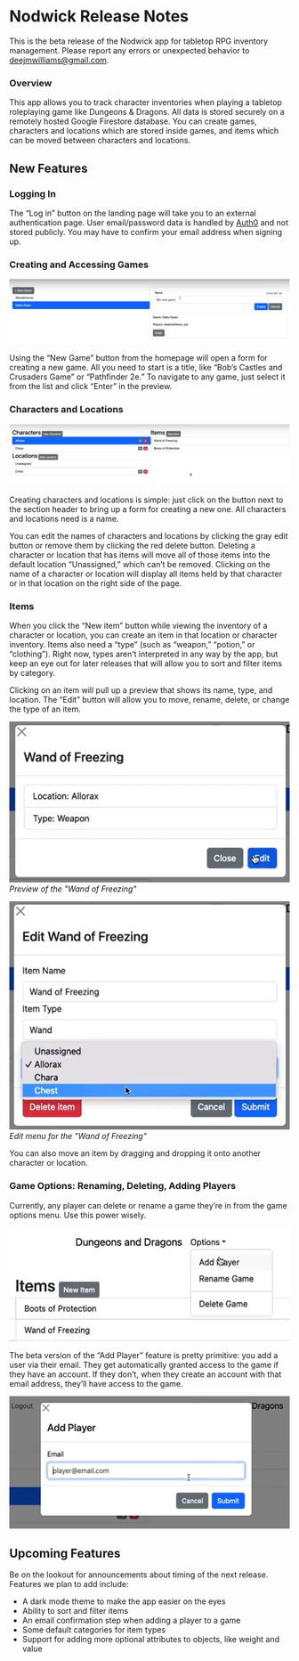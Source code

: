 # Nodwick Release Notes

This is the beta release of the Nodwick app for tabletop RPG inventory management. Please report any errors or unexpected behavior to <deejmwilliams@gmail.com>.

### Overview

This app allows you to track character inventories when playing a tabletop roleplaying game like Dungeons & Dragons. All data is stored securely on a remotely hosted Google Firestore database. You can create games, characters and locations which are stored inside games, and items which can be moved between characters and locations.

## New Features

### Logging In

The “Log in” button on the landing page will take you to an external authentication page. User email/password data is handled by [Auth0](https://auth0.com/) and not stored publicly. You may have to confirm your email address when signing up.

### Creating and Accessing Games

![Preview of game creation screen](resources/game-creation-preview.png)

Using the “New Game” button from the homepage will open a form for creating a new game. All you need to start is a title, like “Bob’s Castles and Crusaders Game” or “Pathfinder 2e.” To navigate to any game, just select it from the list and click “Enter” in the preview.

### Characters and Locations

![Preview of characters and locations](resources/character-location-preview.png)

Creating characters and locations is simple: just click on the button next to the section header to bring up a form for creating a new one. All characters and locations need is a name.

You can edit the names of characters and locations by clicking the gray edit button or remove them by clicking the red delete button. Deleting a character or location that has items will move all of those items into the default location “Unassigned,” which can’t be removed. Clicking on the name of a character or location will display all items held by that character or in that location on the right side of the page.

### Items

When you click the “New item” button while viewing the inventory of a character or location, you can create an item in that location or character inventory. Items also need a “type” (such as “weapon,” “potion,” or “clothing”). Right now, types aren’t interpreted in any way by the app, but keep an eye out for later releases that will allow you to sort and filter items by category.

Clicking on an item will pull up a preview that shows its name, type, and location. The “Edit” button will allow you to move, rename, delete, or change the type of an item.

![Preview of the Wand of Freezing Item](resources/wand-of-freezing-preview.png)
*Preview of the "Wand of Freezing"*

![Edit menu for the Wand of Freezing Item](resources/wand-of-freezing-edit-preview.png)
*Edit menu for the "Wand of Freezing"*

You can also move an item by dragging and dropping it onto another character or location.

### Game Options: Renaming, Deleting, Adding Players

Currently, any player can delete or rename a game they’re in from the game options menu. Use this power wisely.

![Options menu for a game](resources/game-options-preview.png)

The beta version of the “Add Player” feature is pretty primitive: you add a user via their email. They get automatically granted access to the game if they have an account. If they don’t, when they create an account with that email address, they’ll have access to the game.

![Menu for adding a player](resources/add-player-preview.png)

## Upcoming Features


Be on the lookout for announcements about timing of the next release. Features we plan to add include:
+ A dark mode theme to make the app easier on the eyes
+ Ability to sort and filter items
+ An email confirmation step when adding a player to a game
+ Some default categories for item types
+ Support for adding more optional attributes to objects, like weight and value
